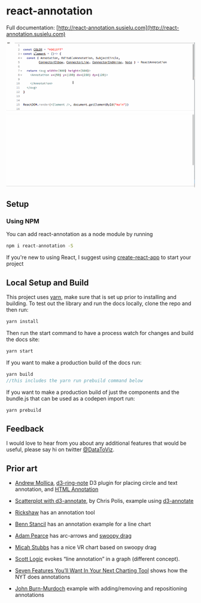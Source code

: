 # react-annotation

Full documentation: [http://react-annotation.susielu.com](http://react-annotation.susielu.com)

![composable-annotation](composable-annotation.gif)

## Setup

### Using NPM

You can add react-annotation as a node module by running

```bash
npm i react-annotation -S
```

If you're new to using React, I suggest using [create-react-app](https://github.com/facebookincubator/create-react-app) to start your project

## Local Setup and Build

This project uses [yarn](https://yarnpkg.com/lang/en/docs/install/#mac-stable), make sure that is set up prior to installing and building. To test out the library and run the docs locally, clone the repo and then run:

```js
yarn install
```

Then run the start command to have a process watch for changes and build the docs site:

```js
yarn start
```

If you want to make a production build of the docs run:

```js
yarn build
//this includes the yarn run prebuild command below
```

If you want to make a production build of just the components and the bundle.js that can be used as a codepen import run:

```js
yarn prebuild
```

## Feedback

I would love to hear from you about any additional features that would be useful, please say hi on twitter [@DataToViz](https://www.twitter.com/DataToViz).

## Prior art

- [Andrew Mollica](https://bl.ocks.org/armollica/67f3cf7bf08a02d95d48dc9f0c91f26c), [d3-ring-note](https://github.com/armollica/d3-ring-note) D3 plugin for placing circle and text annotation, and [HTML Annotation](http://bl.ocks.org/armollica/78894d0b3cbd46d8d8d19d135c6ca34d)

- [Scatterplot with d3-annotate](https://bl.ocks.org/cmpolis/f9805a98b8a455aaccb56e5ee59964f8), by Chris Polis, example using [d3-annotate](https://github.com/cmpolis/d3-annotate)

- [Rickshaw](http://code.shutterstock.com/rickshaw/) has an annotation tool

- [Benn Stancil](https://modeanalytics.com/benn/reports/21ebfb6b6138) has an annotation example for a line chart

- [Adam Pearce](http://blockbuilder.org/1wheel/68073eeba4d19c454a8c25fcd6e9e68a) has arc-arrows and [swoopy drag](http://1wheel.github.io/swoopy-drag/)

- [Micah Stubbs](http://bl.ocks.org/micahstubbs/fa129089b7989975e96b166077f74de4#annotations.json) has a nice VR chart based on swoopy drag

- [Scott Logic](http://blog.scottlogic.com/2014/08/26/two-line-components-for-d3-charts.html) evokes “line annotation” in a graph (different concept).

- [Seven Features You’ll Want In Your Next Charting Tool](http://vis4.net/blog/posts/seven-features-youll-wantin-your-next-charting-tool/) shows how the NYT does annotations

- [John Burn-Murdoch](https://bl.ocks.org/johnburnmurdoch/bcdb4e85c7523a2b0e64961f0d227154) example with adding/removing and repositioning annotations
